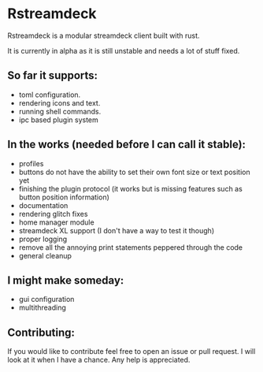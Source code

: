 # Rstreamdeck

Rstreamdeck is a modular streamdeck client built with rust.

It is currently in alpha as it is still unstable and needs a lot of stuff fixed. 

## So far it supports:
- toml configuration.
- rendering icons and text.
- running shell commands.
- ipc based plugin system

## In the works (needed before I can call it stable):
- profiles
- buttons do not have the ability to set their own font size or text position yet
- finishing the plugin protocol (it works but is missing features such as button position information)
- documentation
- rendering glitch fixes
- home manager module
- streamdeck XL support (I don't have a way to test it though) 
- proper logging
- remove all the annoying print statements peppered through the code
- general cleanup

## I might make someday:
- gui configuration
- multithreading

## Contributing:
If you would like to contribute feel free to open an issue or pull request. I will look at it when I have a chance. Any help is appreciated.
